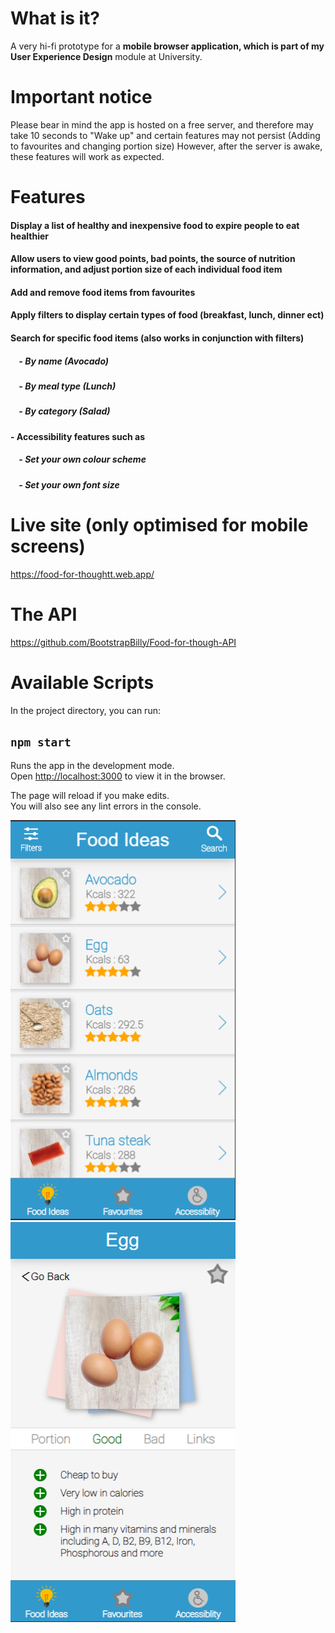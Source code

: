 # What is it?

A very hi-fi prototype for a **mobile browser application, which is part of my User Experience Design** module at University.

# Important notice

Please bear in mind the app is hosted on a free server, and therefore may take 10 seconds to "Wake up" and certain features may not persist (Adding to favourites and changing portion size)
However, after the server is awake, these features will work as expected.

# Features

#### Display a list of healthy and inexpensive food to expire people to eat healthier
#### Allow users to view good points, bad points, the source of nutrition information, and adjust portion size of each individual food item
#### Add and remove food items from favourites
#### Apply filters to display certain types of food (breakfast, lunch, dinner ect)
#### Search for specific food items (also works in conjunction with filters)
#####  &nbsp;&nbsp;&nbsp; - By name (Avocado)
#####  &nbsp;&nbsp;&nbsp; - By meal type (Lunch)
#####  &nbsp;&nbsp;&nbsp; - By category (Salad)
#### - Accessibility features such as
#####  &nbsp;&nbsp;&nbsp; - Set your own colour scheme
#####  &nbsp;&nbsp;&nbsp; - Set your own font size

# Live site (only optimised for mobile screens)

https://food-for-thoughtt.web.app/

# The API

https://github.com/BootstrapBilly/Food-for-though-API

# Available Scripts

In the project directory, you can run:

## `npm start`

Runs the app in the development mode.<br />
Open [http://localhost:3000](http://localhost:3000) to view it in the browser.

The page will reload if you make edits.<br />
You will also see any lint errors in the console.

<img src="./Samples/screenshot.png" height="640" width="360">

<img src="./Samples/screenshot2.png" height="640" width="360">

